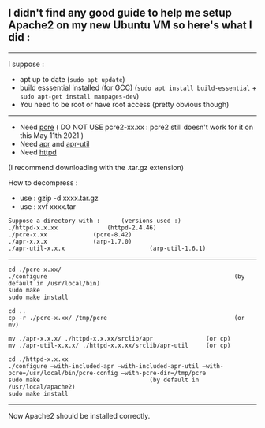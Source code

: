 ## I didn't find any good guide to help me setup Apache2 on my new Ubuntu VM so here's what I did :

***

I suppose :
- apt up to date (`sudo apt update`)
- build esssential installed (for GCC) (`sudo apt install build-essential` + `sudo apt-get install manpages-dev`)
- You need to be root or have root access (pretty obvious though)

***

-	Need [pcre](https://ftp.pcre.org/pub/pcre/) ( DO NOT USE pcre2-xx.xx : pcre2 still doesn't work for it on this May 11th 2021 )
-	Need [apr](https://apr.apache.org/download.cgi) and [apr-util](https://apr.apache.org/download.cgi)
-	Need [httpd](https://httpd.apache.org/download.cgi#apache24)

(I recommend downloading with the .tar.gz extension)

How to decompress :
+ use : gzip -d xxxx.tar.gz
+ use : xvf xxxx.tar

```
Suppose a directory with : 		(versions used :)
./httpd-x.x.xx				(httpd-2.4.46)
./pcre-x.xx				(pcre-8.42)
./apr-x.x.x				(arp-1.7.0)
./apr-util-x.x.x                        (arp-util-1.6.1)
```

***

```
cd ./pcre-x.xx/
./configure                                                     (by default in /usr/local/bin)
sudo make
sudo make install

cd ..
cp -r ./pcre-x.xx/ /tmp/pcre                                    (or mv)

mv ./apr-x.x.x/ ./httpd-x.x.xx/srclib/apr		        (or cp)
mv ./apr-util-x.x.x/ ./httpd-x.x.xx/srclib/apr-util		(or cp)

cd ./httpd-x.x.xx
./configure –with-included-apr –with-included-apr-util –with-pcre=/usr/local/bin/pcre-config –with-pcre-dir=/tmp/pcre
sudo make						        (by default in /usr/local/apache2)
sudo make install
```

***

Now Apache2 should be installed correctly.
